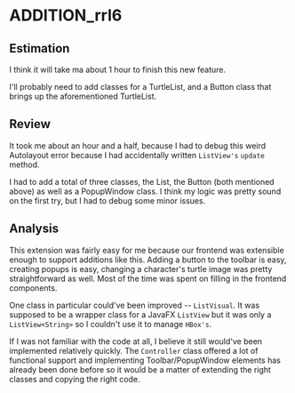 ADDITION_rrl6
===============

## Estimation

I think it will take ma about 1 hour to finish this new feature. 

I'll probably need to add classes for a TurtleList, and a Button class that brings up the aforementioned TurtleList. 

## Review

It took me about an hour and a half, because I had to debug this weird Autolayout error because I had accidentally written `ListView's` `update` method. 

I had to add a total of three classes, the List, the Button (both mentioned above) as well as a PopupWindow class. I think my logic was pretty sound on the first try, but I had to debug some minor issues. 

## Analysis

This extension was fairly easy for me because our frontend was extensible enough to support additions like this. Adding a button to the toolbar is easy, creating popups is easy, changing a character's turtle image was pretty straightforward as well. Most of the time was spent on filling in the frontend components. 

One class in particular could've been improved -- `ListVisual`. It was supposed to be a wrapper class for a JavaFX `ListView` but it was only a `ListView<String>` so I couldn't use it to manage `HBox's`.

If I was not familiar with the code at all, I believe it still would've been implemented relatively quickly. The `Controller` class offered a lot of functional support and implementing Toolbar/PopupWindow elements has already been done before so it would be a matter of extending the right classes and copying the right code. 